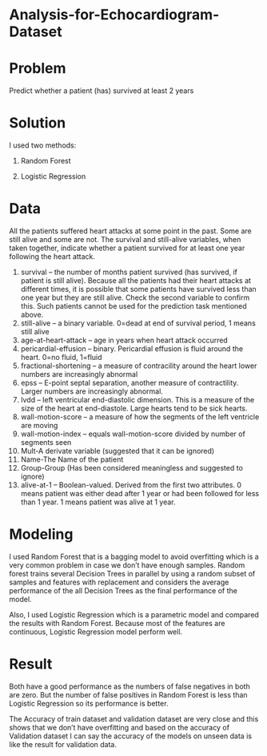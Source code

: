 # Analysis-for-Echocardiogram-Dataset

# Problem

Predict whether a patient (has) survived at least 2 years



# Solution

I used two methods:

1) Random Forest

2) Logistic Regression



# Data


All the patients suffered heart attacks at some point in the past. Some are still alive and some are not. The survival and still-alive variables, when taken together, indicate whether a patient survived for at least one year following the heart attack.

1) survival – the number of months patient survived (has survived, if patient is still alive). Because all the patients had their heart attacks at different times, 
  it is possible that some patients have survived less than one year but they are still alive. Check the second variable to confirm this. Such patients cannot be used for the     prediction task mentioned above.
2) still-alive – a binary variable. 0=dead at end of survival period, 1 means still alive
3) age-at-heart-attack – age in years when heart attack occurred
4) pericardial-effusion – binary. Pericardial effusion is fluid around the heart. 0=no fluid, 1=fluid
5) fractional-shortening – a measure of contracility around the heart lower numbers are increasingly abnormal
6) epss – E-point septal separation, another measure of contractility. Larger numbers are increasingly abnormal.
7) lvdd – left ventricular end-diastolic dimension. This is a measure of the size of the heart at end-diastole. Large hearts tend to be sick hearts.
8) wall-motion-score – a measure of how the segments of the left ventricle are moving
9) wall-motion-index – equals wall-motion-score divided by number of segments seen
10) Mult-A derivate   variable (suggested that it can be ignored)
11) Name-The Name of the patient 
12) Group-Group (Has been considered meaningless and suggested to ignore)  
13) alive-at-1 – Boolean-valued. Derived from the first two attributes. 0 means patient was either dead after 1 year or had been followed for less than 1 year. 1 means patient     was alive at 1 year.



# Modeling

I used Random Forest that is a bagging model to avoid overfitting which is a very common problem in case we don’t have enough samples.
Random forest trains several Decision Trees in parallel by using a random subset of samples and features with replacement and considers 
the average performance of the all Decision Trees as the final performance of the model.

Also, I used Logistic Regression which is a parametric model and compared the results with Random Forest. Because most of the features are continuous, 
Logistic Regression model perform well.




# Result


Both have a good performance as the numbers of false negatives in both are zero. But the number of false positives in Random Forest is less than Logistic 
Regression so its performance is better.

The Accuracy of train dataset and validation dataset are very close and this shows that we don’t have overfitting and based on the accuracy of Validation dataset 
I can say the accuracy of the models on unseen data is like the result for validation data.


